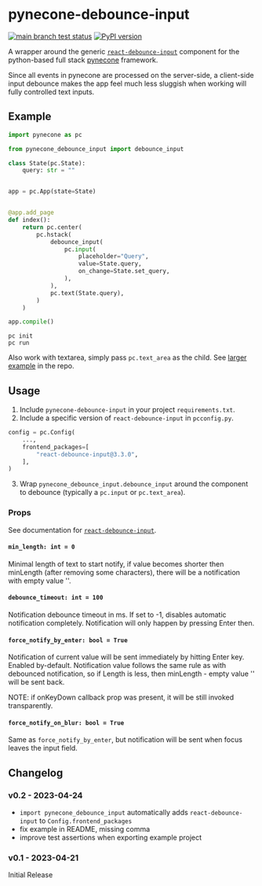 # pynecone-debounce-input

[![main branch test status](https://github.com/trivial-intelligence/pynecone-debounce-input/actions/workflows/test.yml/badge.svg?branch=main)](https://github.com/trivial-intelligence/pynecone-debounce-input/actions/workflows/test.yml?query=branch%3Amain)
[![PyPI version](https://badge.fury.io/py/pynecone-debounce-input.svg)](https://pypi.org/project/pynecone-debounce-input)

A wrapper around the generic [`react-debounce-input`](https://www.npmjs.com/package/react-debounce-input) component for the
python-based full stack [pynecone](https://pynecone.io) framework.

Since all events in pynecone are processed on the server-side, a client-side input debounce makes the app feel much less
sluggish when working will fully controlled text inputs.

## Example

```python
import pynecone as pc

from pynecone_debounce_input import debounce_input

class State(pc.State):
    query: str = ""


app = pc.App(state=State)


@app.add_page
def index():
    return pc.center(
        pc.hstack(
            debounce_input(
                pc.input(
                    placeholder="Query",
                    value=State.query,
                    on_change=State.set_query,
                ),
            ),
            pc.text(State.query),
        )
    )

app.compile()
```

```console
pc init
pc run
```

Also work with textarea, simply pass `pc.text_area` as the child. See [larger example](./example) in the repo.

## Usage

1. Include `pynecone-debounce-input` in your project `requirements.txt`.
2. Include a specific version of `react-debounce-input` in `pcconfig.py`.

```python
config = pc.Config(
    ...,
    frontend_packages=[
        "react-debounce-input@3.3.0",
    ],
)
```

3. Wrap `pynecone_debounce_input.debounce_input` around the component
   to debounce (typically a `pc.input` or `pc.text_area`).

### Props

See documentation for [`react-debounce-input`](https://www.npmjs.com/package/react-debounce-input).

#### `min_length: int = 0`

Minimal length of text to start notify, if value becomes shorter then minLength (after removing some characters), there will be a notification with empty value ''.

#### `debounce_timeout: int = 100`

Notification debounce timeout in ms. If set to -1, disables automatic notification completely. Notification will only happen by pressing Enter then.

#### `force_notify_by_enter: bool = True`

Notification of current value will be sent immediately by hitting Enter key. Enabled by-default. Notification value follows the same rule as with debounced notification, so if Length is less, then minLength - empty value '' will be sent back.

NOTE: if onKeyDown callback prop was present, it will be still invoked transparently.

#### `force_notify_on_blur: bool = True`

Same as `force_notify_by_enter`, but notification will be sent when focus leaves the input field.

## Changelog

### v0.2 - 2023-04-24

* `import pynecone_debounce_input` automatically adds `react-debounce-input` to `Config.frontend_packages`
* fix example in README, missing comma
* improve test assertions when exporting example project

### v0.1 - 2023-04-21

Initial Release
